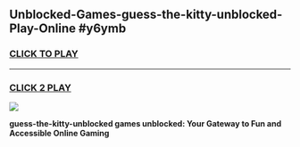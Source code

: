 
## Unblocked-Games-guess-the-kitty-unblocked-Play-Online #y6ymb
<h3>
<a href="https://news.freeplayer.one?title=guess-the-kitty-unblocked&ref=3">CLICK TO PLAY</a></h3>
<hr>

<h3>
<a href="https://news.freeplayer.one?title=guess-the-kitty-unblocked&ref=3">CLICK 2 PLAY</a>
  
</h3>

<a href="https://news.freeplayer.one?title=guess-the-kitty-unblocked&ref=3"><img src="https://clearcache.store/games.png"></a>


**guess-the-kitty-unblocked games unblocked: Your Gateway to Fun and Accessible Online Gaming**
